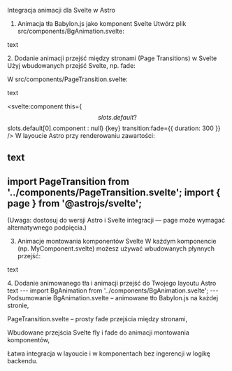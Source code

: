 Integracja animacji dla Svelte w Astro
1. Animacja tła Babylon.js jako komponent Svelte
Utwórz plik src/components/BgAnimation.svelte:

text
<script lang="ts">
  import { onMount } from 'svelte';
  let canvas: HTMLCanvasElement;

  onMount(async () => {
    const BABYLON = await import('babylonjs');
    const engine = new BABYLON.Engine(canvas, true);
    const scene = new BABYLON.Scene(engine);

    const camera = new BABYLON.FreeCamera('camera', new BABYLON.Vector3(0, 0, -10), scene);
    camera.setTarget(BABYLON.Vector3.Zero());

    const light = new BABYLON.HemisphericLight('light', new BABYLON.Vector3(1, 1, 0), scene);

    const torus = BABYLON.MeshBuilder.CreateTorus('torus', { diameter: 8, thickness: 0.5 }, scene);

    scene.registerBeforeRender(() => {
      torus.rotation.x += 0.003;
      torus.rotation.y += 0.005;
    });

    engine.runRenderLoop(() => scene.render());

    window.addEventListener('resize', () => engine.resize());

    return () => {
      engine.dispose();
    };
  });
</script>

<canvas bind:this={canvas} style="position: fixed; z-index: -1; top: 0; left: 0; width: 100vw; height: 100vh; pointer-events: none;"></canvas>
2. Dodanie animacji przejść między stronami (Page Transitions) w Svelte
Użyj wbudowanych przejść Svelte, np. fade:

W src/components/PageTransition.svelte:

text
<script>
  import { fade } from 'svelte/transition';
  export let key;
</script>

<svelte:component this={$$slots.default ? $$slots.default[0].component : null} {key} 
  transition:fade={{ duration: 300 }} />
W layoucie Astro przy renderowaniu zawartości:

text
---
import PageTransition from '../components/PageTransition.svelte';
import { page } from '@astrojs/svelte';
---

<html>
  <body>
    <PageTransition key={page.url.pathname}>
      <slot />
    </PageTransition>
  </body>
</html>
(Uwaga: dostosuj do wersji Astro i Svelte integracji — page może wymagać alternatywnego podpięcia.)

3. Animacje montowania komponentów Svelte
W każdym komponencie (np. MyComponent.svelte) możesz używać wbudowanych płynnych przejść:

text
<script>
  import { fly, fade } from 'svelte/transition';
</script>

<div in:fly={{ y: 20, duration: 300 }} in:fade={{ duration: 300 }}>
  <!-- zawartość komponentu -->
</div>
4. Dodanie animowanego tła i animacji przejść do Twojego layoutu Astro
text
---
import BgAnimation from '../components/BgAnimation.svelte';
---

<html>
  <head>
    <title>Odzyskana strona z animacjami</title>
  </head>
  <body>
    <BgAnimation />
    <slot />
  </body>
</html>
Podsumowanie
BgAnimation.svelte – animowane tło Babylon.js na każdej stronie,

PageTransition.svelte – prosty fade przejścia między stronami,

Wbudowane przejścia Svelte fly i fade do animacji montowania komponentów,

Łatwa integracja w layoucie i w komponentach bez ingerencji w logikę backendu.